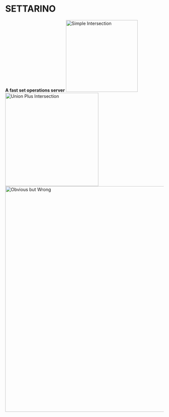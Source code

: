 # SETTARINO
**A fast set operations server**
<img width="228" alt="Simple Intersection" src="https://user-images.githubusercontent.com/3268817/125168057-8db5fb80-e171-11eb-81ac-f6c3afbb8142.png">
<img width="296" alt="Union Plus Intersection" src="https://user-images.githubusercontent.com/3268817/125168059-90185580-e171-11eb-9ab9-484e8a39880b.png">
<img width="716" alt="Obvious but Wrong" src="https://user-images.githubusercontent.com/3268817/125169426-1b94e500-e178-11eb-81a2-40d06e7a9102.png">


